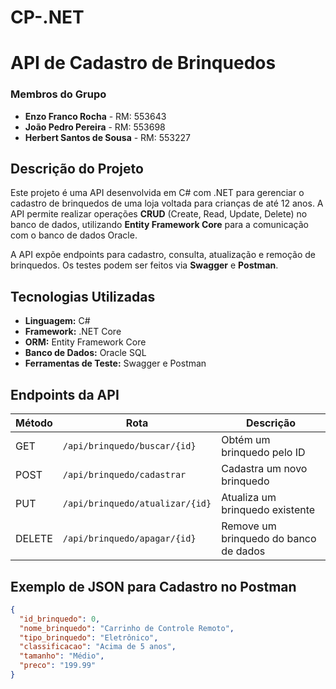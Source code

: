 # CP-.NET

# API de Cadastro de Brinquedos

### Membros do Grupo
- **Enzo Franco Rocha** - RM: 553643
- **João Pedro Pereira** - RM: 553698
- **Herbert Santos de Sousa** - RM: 553227


## Descrição do Projeto

Este projeto é uma API desenvolvida em C# com .NET para gerenciar o cadastro de brinquedos de uma loja voltada para crianças de até 12 anos. A API permite realizar operações **CRUD** (Create, Read, Update, Delete) no banco de dados, utilizando **Entity Framework Core** para a comunicação com o banco de dados Oracle.

A API expõe endpoints para cadastro, consulta, atualização e remoção de brinquedos. Os testes podem ser feitos via **Swagger** e **Postman**.

## Tecnologias Utilizadas

- **Linguagem:** C#  
- **Framework:** .NET Core  
- **ORM:** Entity Framework Core  
- **Banco de Dados:** Oracle SQL  
- **Ferramentas de Teste:** Swagger e Postman  

## Endpoints da API

| Método | Rota                         | Descrição                              |
|--------|------------------------------|----------------------------------------|
| GET    | `/api/brinquedo/buscar/{id}` | Obtém um brinquedo pelo ID            |
| POST   | `/api/brinquedo/cadastrar`   | Cadastra um novo brinquedo            |
| PUT    | `/api/brinquedo/atualizar/{id}` | Atualiza um brinquedo existente       |
| DELETE | `/api/brinquedo/apagar/{id}` | Remove um brinquedo do banco de dados |

## Exemplo de JSON para Cadastro no Postman

```json
{
  "id_brinquedo": 0,
  "nome_brinquedo": "Carrinho de Controle Remoto",
  "tipo_brinquedo": "Eletrônico",
  "classificacao": "Acima de 5 anos",
  "tamanho": "Médio",
  "preco": "199.99"
}

